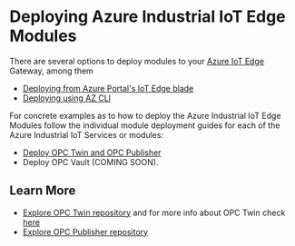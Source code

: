 # Deploying Azure Industrial IoT Edge Modules

There are several options to deploy modules to your [Azure IoT Edge](https://azure.microsoft.com/services/iot-edge/) Gateway, among them

* [Deploying from Azure Portal's IoT Edge blade](https://docs.microsoft.com/azure/iot-edge/how-to-deploy-modules-portal)
* [Deploying using AZ CLI](https://docs.microsoft.com/azure/iot-edge/how-to-deploy-monitor-cli)

For concrete examples as to how to deploy the Azure Industrial IoT Edge Modules follow the individual module deployment guides for each of the Azure Industrial IoT Services or modules:

* [Deploy OPC Twin and OPC Publisher](modules/howto-modules.md)
* Deploy OPC Vault (COMING SOON).

## Learn More

* [Explore OPC Twin repository](https://github.com/Azure/azure-iiot-opc-twin-module) and for more info about OPC Twin check [here](docs/twin/readme.md)
* [Explore OPC Publisher repository](https://github.com/Azure/iot-edge-opc-publisher)

